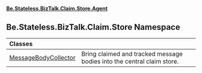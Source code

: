 #### [Be.Stateless.BizTalk.Claim.Store.Agent](README.md 'README')

## Be.Stateless.BizTalk.Claim.Store Namespace

| Classes | |
| :--- | :--- |
| [MessageBodyCollector](MessageBodyCollector.md 'Be.Stateless.BizTalk.Claim.Store.MessageBodyCollector') | Bring claimed and tracked message bodies into the central claim store. |
